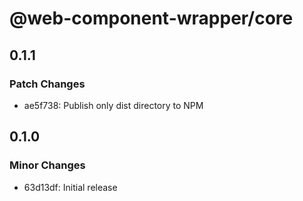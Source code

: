 # @web-component-wrapper/core

## 0.1.1

### Patch Changes

- ae5f738: Publish only dist directory to NPM

## 0.1.0

### Minor Changes

- 63d13df: Initial release
